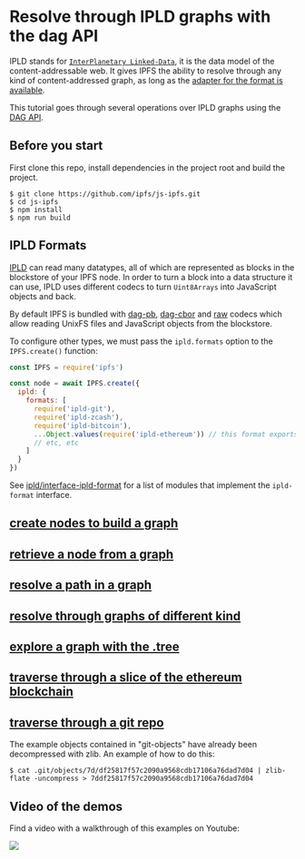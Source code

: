 Resolve through IPLD graphs with the dag API
============================================

IPLD stands for [`InterPlanetary Linked-Data`](https://ipld.io/), it is the data model of the content-addressable web. It gives IPFS the ability to resolve through any kind of content-addressed graph, as long as the [adapter for the format is available](https://github.com/ipld/interface-ipld-format#modules-that-implement-the-interface).

This tutorial goes through several operations over IPLD graphs using the [DAG API](https://github.com/ipfs/js-ipfs/tree/master/packages/interface-ipfs-core/API/dag).

## Before you start

First clone this repo, install dependencies in the project root and build the project.

```console
$ git clone https://github.com/ipfs/js-ipfs.git
$ cd js-ipfs
$ npm install
$ npm run build
```

## IPLD Formats

[IPLD](https://docs.ipld.io/) can read many datatypes, all of which are represented as blocks in the blockstore of your IPFS node.  In order to turn a block into a data structure it can use, IPLD uses different codecs to turn `Uint8Arrays` into JavaScript objects and back.

By default IPFS is bundled with [dag-pb](https://www.npmjs.com/package/ipld-dag-pb), [dag-cbor](https://www.npmjs.com/package/ipld-dag-cbor) and [raw](https://www.npmjs.com/package/ipld-raw) codecs which allow reading UnixFS files and JavaScript objects from the blockstore.

To configure other types, we must pass the `ipld.formats` option to the `IPFS.create()` function:

```javascript
const IPFS = require('ipfs')

const node = await IPFS.create({
  ipld: {
    formats: [
      require('ipld-git'),
      require('ipld-zcash'),
      require('ipld-bitcoin'),
      ...Object.values(require('ipld-ethereum')) // this format exports multiple codecs so flatten into a list
      // etc, etc
    ]
  }
})
```

See [ipld/interface-ipld-format](https://github.com/ipld/interface-ipld-format) for a list of modules that implement the `ipld-format` interface.

## [create nodes to build a graph](./put.js)

## [retrieve a node from a graph](./get.js)

## [resolve a path in a graph](./get-path.js)

## [resolve through graphs of different kind](./get-path-accross-formats.js)

## [explore a graph with the .tree](./tree.js)

## [traverse through a slice of the ethereum blockchain](./eth.js)

## [traverse through a git repo](./git.js)
The example objects contained in "git-objects" have already been decompressed with zlib.  An example of how to do this:

    $ cat .git/objects/7d/df25817f57c2090a9568cdb17106a76dad7d04 | zlib-flate -uncompress > 7ddf25817f57c2090a9568cdb17106a76dad7d04

## Video of the demos

Find a video with a walkthrough of this examples on Youtube:

[![](https://ipfs.io/ipfs/QmYkeiPtVTR8TdgBNa4u46RvjfnbUFUxSDdb8BqDpqDEer)](https://youtu.be/drULwJ_ZDRQ?t=1m29s)
